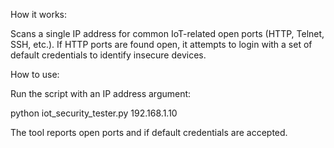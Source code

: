 How it works:

Scans a single IP address for common IoT-related open ports (HTTP, Telnet, SSH, etc.). If HTTP ports are found open, it attempts to login with a set of default credentials to identify insecure devices.

How to use:

Run the script with an IP address argument:

python iot_security_tester.py 192.168.1.10

The tool reports open ports and if default credentials are accepted.
